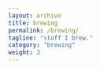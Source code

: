 ```yaml
---
layout: archive
title: brewing
permalink: /brewing/
tagline: "stuff I brew."
category: "brewing"
weight: 3
---
```

